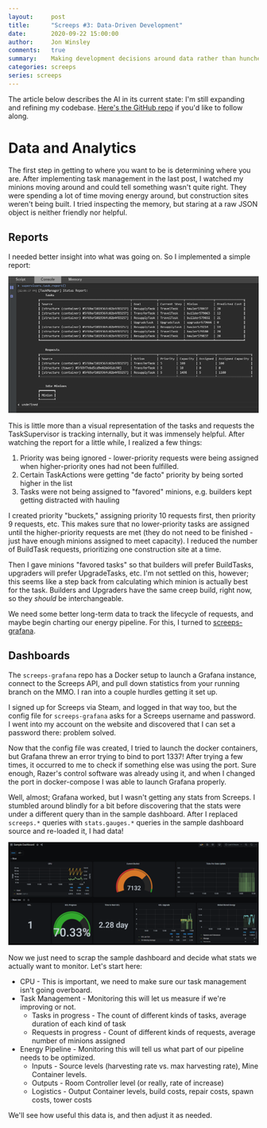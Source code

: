 ```yaml
---
layout:     post
title:      "Screeps #3: Data-Driven Development"
date:       2020-09-22 15:00:00
author:     Jon Winsley
comments:   true
summary:    Making development decisions around data rather than hunches
categories: screeps
series: screeps
---
```


The article below describes the AI in its current state: I'm still expanding and refining my codebase. [Here's the GitHub repo](https://github.com/glitchassassin/screeps) if you'd like to follow along.

# Data and Analytics

The first step in getting to where you want to be is determining where you are. After implementing task management in the last post, I watched my minions moving around and could tell something wasn't quite right. They were spending a lot of time moving energy around, but construction sites weren't being built. I tried inspecting the memory, but staring at a raw JSON object is neither friendly nor helpful.

## Reports

I needed better insight into what was going on. So I implemented a simple report:

![Screeps task management report](/assets/screeps-report.png)

This is little more than a visual representation of the tasks and requests the TaskSupervisor is tracking internally, but it was immensely helpful. After watching the report for a little while, I realized a few things:

1. Priority was being ignored - lower-priority requests were being assigned when higher-priority ones had not been fulfilled.
2. Certain TaskActions were getting "de facto" priority by being sorted higher in the list
3. Tasks were not being assigned to "favored" minions, e.g. builders kept getting distracted with hauling

I created priority "buckets," assigning priority 10 requests first, then priority 9 requests, etc. This makes sure that no lower-priority tasks are assigned until the higher-priority requests are met (they do not need to be finished - just have enough minions assigned to meet capacity). I reduced the number of BuildTask requests, prioritizing one construction site at a time.

Then I gave minions "favored tasks" so that builders will prefer BuildTasks, upgraders will prefer UpgradeTasks, etc. I'm not settled on this, however; this seems like a step back from calculating which minion is actually best for the task. Builders and Upgraders have the same creep build, right now, so they *should* be interchangeable.

We need some better long-term data to track the lifecycle of requests, and maybe begin charting our energy pipeline. For this, I turned to [screeps-grafana](https://github.com/screepers/screeps-grafana).

## Dashboards

The `screeps-grafana` repo has a Docker setup to launch a Grafana instance, connect to the Screeps API, and pull down statistics from your running branch on the MMO. I ran into a couple hurdles getting it set up.

I signed up for Screeps via Steam, and logged in that way too, but the config file for `screeps-grafana` asks for a Screeps username and password. I went into my account on the website and discovered that I can set a password there: problem solved.

Now that the config file was created, I tried to launch the docker containers, but Grafana threw an error trying to bind to port 1337! After trying a few times, it occurred to me to check if something else was using the port. Sure enough, Razer's control software was already using it, and when I changed the port in docker-compose I was able to launch Grafana properly.

Well, almost; Grafana worked, but I wasn't getting any stats from Screeps. I stumbled around blindly for a bit before discovering that the stats were under a different query than in the sample dashboard. After I replaced `screeps.*` queries with `stats.gauges.*` queries in the sample dashboard source and re-loaded it, I had data!

![Sample Screeps dashboard in Grafana](/assets/screeps-stats.png)

Now we just need to scrap the sample dashboard and decide what stats we actually want to monitor. Let's start here:

* CPU - This is important, we need to make sure our task management isn't going overboard.
* Task Management - Monitoring this will let us measure if we're improving or not.
  * Tasks in progress - The count of different kinds of tasks, average duration of each kind of task
  * Requests in progress - Count of different kinds of requests, average number of minions assigned
* Energy Pipeline - Monitoring this will tell us what part of our pipeline needs to be optimized.
  * Inputs - Source levels (harvesting rate vs. max harvesting rate), Mine Container levels.
  * Outputs - Room Controller level (or really, rate of increase)
  * Logistics - Output Container levels, build costs, repair costs, spawn costs, tower costs

We'll see how useful this data is, and then adjust it as needed.

